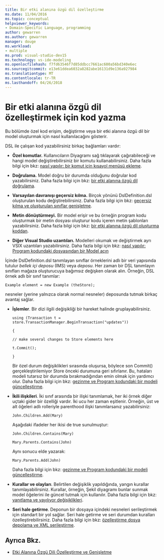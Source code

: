 ```yaml
---
title: Bir etki alanına özgü dil özelleştirme
ms.date: 11/04/2016
ms.topic: conceptual
helpviewer_keywords:
- Domain-Specific Language, programming
author: gewarren
ms.author: gewarren
manager: douge
ms.workload:
- multiple
ms.prod: visual-studio-dev15
ms.technology: vs-ide-modeling
ms.openlocfilehash: f7fd63546f7d85ddbcc7661ac600a56bd340e6ec
ms.sourcegitcommit: e13e61ddea6032a8282abe16131d9e136a927984
ms.translationtype: MT
ms.contentlocale: tr-TR
ms.lasthandoff: 04/26/2018
---
```

# <a name="write-code-to-customize-a-domain-specific-language"></a>Bir etki alanına özgü dil özelleştirmek için kod yazma

Bu bölümde özel kod erişim, değiştirme veya bir etki alanına özgü dil bir model oluşturmak için nasıl kullanılacağını gösterir.

DSL ile çalışan kod yazabilirsiniz birkaç bağlamları vardır:

-   **Özel komutlar.** Kullanıcıların Diyagramı sağ tıklayarak çağırabileceği ve hangi model değiştirebilirsiniz bir komutu kullanabilirsiniz. Daha fazla bilgi için bkz: [nasıl yapılır: bir komut için kısayol menüsü ekleme](../modeling/how-to-add-a-command-to-the-shortcut-menu.md).

-   **Doğrulama.** Model doğru bir durumda olduğunu doğrular kod yazabilirsiniz. Daha fazla bilgi için bkz: [bir etki alanına özgü dil doğrulama](../modeling/validation-in-a-domain-specific-language.md).

-   **Varsayılan davranışı geçersiz kılma.** Birçok yönünü DslDefinition.dsl oluşturulan kodu değiştirebilirsiniz. Daha fazla bilgi için bkz: [geçersiz kılma ve oluşturulan sınıflar genişletme](../modeling/overriding-and-extending-the-generated-classes.md).

-   **Metin dönüştürmeyi.** Bir model erişir ve bu örneğin program kodu oluşturmak bir metin dosyası oluşturur kodu içeren metin şablonları yazabilirsiniz. Daha fazla bilgi için bkz: [bir etki alanına özgü dil oluşturma koddan](../modeling/generating-code-from-a-domain-specific-language.md).

-   **Diğer Visual Studio uzantıları.** Modelleri okumak ve değiştirmek ayrı VSIX uzantıları yazabilirsiniz. Daha fazla bilgi için bkz: [nasıl yapılır: Program kodundaki dosyasından bir Model açın](../modeling/how-to-open-a-model-from-file-in-program-code.md)

İçinde DslDefinition.dsl tanımlayan sınıflar örneklerini adlı bir veri yapısında tutulur *bellek içi deposu* (IMS) veya *deposu*. Her zaman bir DSL tanımlayın sınıfları mağaza oluşturucuya bağımsız değişken olarak alın. Örneğin, DSL örnek adlı bir sınıf tanımlar:

`Example element = new Example (theStore);`

nesneler (yerine yalnızca olarak normal nesneler) deposunda tutmak birkaç avantaj sağlar.

-   **İşlemler**. Bir dizi ilgili değişikliği bir hareket halinde gruplayabilirsiniz.

     `using (Transaction t = store.TransactionManager.BeginTransaction("updates"))`

     `{`

     `// make several changes to Store elements here`

     `t.Commit();`

     `}`

     Bir özel durum değişiklikleri sırasında oluşursa, böylece son Commit() gerçekleştirilemiyor Store önceki durumuna geri sıfırlanır. Bu, hataları modeli tutarsız bir durumda bırakmadığından emin olmak için yardımcı olur. Daha fazla bilgi için bkz: [gezinme ve Program kodundaki bir modeli güncelleştirme](../modeling/navigating-and-updating-a-model-in-program-code.md).

-   **İkili ilişkileri**. İki sınıf arasında bir ilişki tanımlamak, her iki örnek diğer uçtaki gider bir özelliği vardır. İki ucu her zaman eşitlenir. Örneğin, üst ve alt öğeleri adlı rolleriyle parenthood ilişki tanımlarsanız yazabilirsiniz:

     `John.Children.Add(Mary)`

     Aşağıdaki ifadeler her ikisi de true sunulmuştur:

     `John.Children.Contains(Mary)`

     `Mary.Parents.Contains(John)`

     Aynı sonucu elde yazarak:

     `Mary.Parents.Add(John)`

     Daha fazla bilgi için bkz: [gezinme ve Program kodundaki bir modeli güncelleştirme](../modeling/navigating-and-updating-a-model-in-program-code.md).

-   **Kurallar ve olayları**. Belirtilen değişiklik yapıldığında, yangın kurallar tanımlayabilirsiniz. Kurallar, örneğin, Şekil diyagramı bunlar sunmak model öğelerini ile güncel tutmak için kullanılır. Daha fazla bilgi için bkz: [yanıtlama ve yayılıyor değişiklikleri](../modeling/responding-to-and-propagating-changes.md).

-   **Seri hale getirme**. Deponun bir dosyaya içindeki nesneleri serileştirmek için standart bir yol sağlar. Seri hale getirme ve seri durumdan kuralları özelleştirebilirsiniz. Daha fazla bilgi için bkz: [özelleştirme dosya depolama ve XML serileştirme](../modeling/customizing-file-storage-and-xml-serialization.md).

## <a name="see-also"></a>Ayrıca Bkz.

- [Etki Alanına Özgü Dili Özelleştirme ve Genişletme](../modeling/customizing-and-extending-a-domain-specific-language.md)